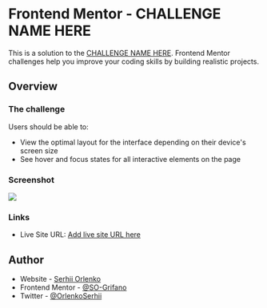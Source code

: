 # Frontend Mentor - CHALLENGE NAME HERE

This is a solution to the [CHALLENGE NAME HERE](). Frontend Mentor challenges help you improve your coding skills by building realistic projects.

## Overview

### The challenge

Users should be able to:

- View the optimal layout for the interface depending on their device's screen size
- See hover and focus states for all interactive elements on the page

### Screenshot

![](./assets/NAME-FILE-HERE)

### Links

<!-- - Solution URL: [Add solution URL here](https://your-solution-url.com) -->

- Live Site URL: [Add live site URL here](https://your-live-site-url.com)

## Author

- Website - [Serhii Orlenko](https://www.grifano.webflow.io)
- Frontend Mentor - [@SO-Grifano](https://www.frontendmentor.io/profile/SO-Grifano)
- Twitter - [@OrlenkoSerhii](https://twitter.com/OrlenkoSerhii)
